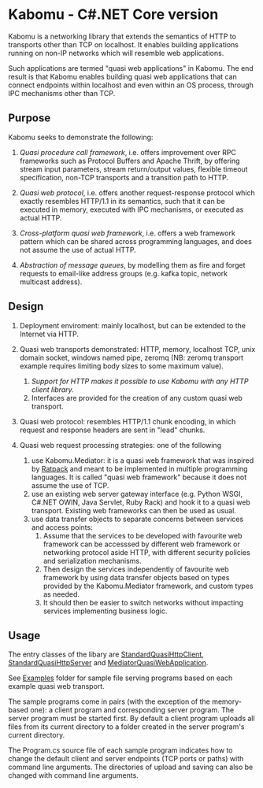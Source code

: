 # Kabomu - C#.NET Core version

Kabomu is a networking library that extends the semantics of HTTP to transports other than TCP on localhost. It enables building applications running on non-IP networks which will resemble web applications.

Such applications are termed "quasi web applications" in Kabomu. The end result is that Kabomu enables building quasi web applications that can connect endpoints within localhost and even within an OS process, through IPC mechanisms other than TCP.

## Purpose

Kabomu seeks to demonstrate the following:

1. *Quasi procedure call framework*, i.e. offers improvement over RPC frameworks such as Protocol Buffers and Apache Thrift, by offering stream input parameters, stream return/output values, flexible timeout specification, non-TCP transports and a transition path to HTTP.

2. *Quasi web protocol*, i.e. offers another request-response protocol which exactly resembles HTTP/1.1 in its semantics, such that it can be executed in memory, executed with IPC mechanisms, or executed as actual HTTP.

3. *Cross-platform quasi web framework*, i.e. offers a web framework pattern which can be shared across programming languages, and does not assume the use of actual HTTP.

4. *Abstraction of message queues*, by modelling them as fire and forget requests to email-like address groups (e.g. kafka topic, network multicast address).


## Design

1. Deployment enviroment: mainly localhost, but can be extended to the Internet via HTTP.

1. Quasi web transports demonstrated: HTTP, memory, localhost TCP, unix domain socket, 
windows named pipe, zeromq (NB: zeromq transport example requires
limiting body sizes to some maximum value).
   1. *Support for HTTP makes it possible to use Kabomu with any HTTP client library.*
   2. Interfaces are provided for the creation of any custom quasi web transport.

3. Quasi web protocol: resembles HTTP/1.1 chunk encoding, in which request and response headers are sent in "lead" chunks.

3. Quasi web request processing strategies: one of the following
   1. use Kabomu.Mediator: it is a quasi web framework that was inspired by [Ratpack](https://ratpack.io/) and meant to be implemented in multiple programming languages. It is called "quasi web framework" because it does not assume the use of TCP.
   2. use an existing web server gateway interface (e.g. Python WSGI, C#.NET OWIN, Java Servlet, Ruby Rack) and hook it to a quasi web transport. Existing web frameworks can then be used as usual.
   3. use data transfer objects to separate concerns between services and access points:
       1. Assume that the services to be developed with favourite web framework can be accesssed by different web framework or networking protocol aside HTTP, with different security policies and serialization mechanisms.
       2. Then design the services independently of favourite web framework by using data transfer objects based on types provided by the Kabomu.Mediator framework, and custom types as needed.
       3. It should then be easier to switch networks without impacting services implementing business logic.


## Usage

The entry classes of the libary are [StandardQuasiHttpClient](https://github.com/aaronicsubstances/cskabomu/tree/main/src/Kabomu/QuasiHttp/Client/StandardQuasiHttpClient.cs), [StandardQuasiHttpServer](https://github.com/aaronicsubstances/cskabomu/tree/main/src/Kabomu/QuasiHttp/Server/StandardQuasiHttpServer.cs) and [MediatorQuasiWebApplication](https://github.com/aaronicsubstances/cskabomu/tree/main/src/Kabomu/Mediator/MediatorQuasiWebApplication.cs).

See [Examples](https://github.com/aaronicsubstances/cskabomu/tree/main/examples) folder for sample file serving programs based on each example quasi web transport.

The sample programs come in pairs (with the exception of the memory-based one):  a client program and corresponding server program. The server program must be started first. By default a client program uploads all files from its current directory to a folder created in the server program's current directory.

The Program.cs source file of each sample program indicates how to change the default client and server endpoints (TCP ports or paths) with command line arguments. The directories of upload and saving can also be changed with command line arguments.

